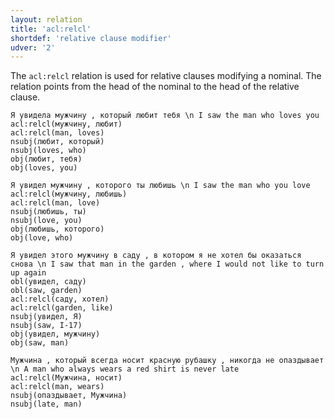 ```yaml
---
layout: relation
title: 'acl:relcl'
shortdef: 'relative clause modifier'
udver: '2'
---
```


The `acl:relcl` relation is used for relative clauses modifying
a nominal. The relation points from the head of the nominal to the
head of the relative clause. 

~~~ sdparse
Я увидела мужчину , который любит тебя \n I saw the man who loves you
acl:relcl(мужчину, любит)
acl:relcl(man, loves)
nsubj(любит, который)
nsubj(loves, who)
obj(любит, тебя)
obj(loves, you)
~~~

~~~ sdparse
Я увидел мужчину , которого ты любишь \n I saw the man who you love
acl:relcl(мужчину, любишь)
acl:relcl(man, love)
nsubj(любишь, ты)
nsubj(love, you)
obj(любишь, которого)
obj(love, who)
~~~

~~~ sdparse
Я увидел этого мужчину в саду , в котором я не хотел бы оказаться снова \n I saw that man in the garden , where I would not like to turn up again
obl(увидел, саду)
obl(saw, garden)
acl:relcl(саду, хотел)
acl:relcl(garden, like)
nsubj(увидел, Я)
nsubj(saw, I-17)
obj(увидел, мужчину)
obj(saw, man)
~~~

~~~ sdparse
Мужчина , который всегда носит красную рубашку , никогда не опаздывает  \n A man who always wears a red shirt is never late
acl:relcl(Мужчина, носит)
acl:relcl(man, wears)
nsubj(опаздывает, Мужчина)
nsubj(late, man)
~~~

